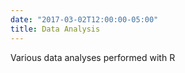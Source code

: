 ```yaml
---
date: "2017-03-02T12:00:00-05:00"
title: Data Analysis
---
```

Various data analyses performed with R
